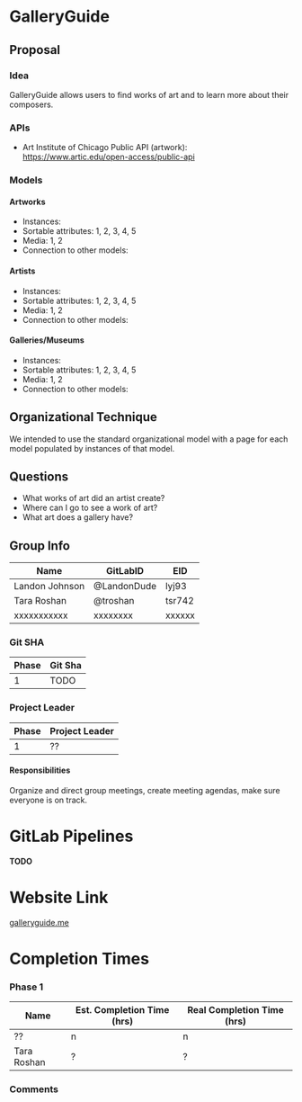 # GalleryGuide

## Proposal

### Idea
GalleryGuide allows users to find works of art and to learn more about their composers.

### APIs
- Art Institute of Chicago Public API (artwork): https://www.artic.edu/open-access/public-api

### Models
#### Artworks
- Instances:
- Sortable attributes: 1, 2, 3, 4, 5
- Media: 1, 2
- Connection to other models: 
#### Artists
- Instances:
- Sortable attributes: 1, 2, 3, 4, 5
- Media: 1, 2
- Connection to other models:
#### Galleries/Museums
- Instances:
- Sortable attributes: 1, 2, 3, 4, 5
- Media: 1, 2
- Connection to other models: 

## Organizational Technique
We intended to use the standard organizational model with a page for each model populated by instances of that model.

## Questions
- What works of art did an artist create?
- Where can I go to see a work of art?
- What art does a gallery have?

## Group Info

| Name             | GitLabID         | EID     |
| ---------------- | ---------------- | ------- |
| Landon Johnson   | @LandonDude      | lyj93   |
| Tara Roshan      | @troshan         | tsr742  |
| xxxxxxxxxxx      | xxxxxxxx         | xxxxxx  |

### Git SHA

| Phase | Git Sha                                  |
| ----- | ---------------------------------------- |
| 1     | TODO                                     |

### Project Leader

| Phase | Project Leader   |
| ----- | ---------------- |
| 1     | ??               |

#### Responsibilities

Organize and direct group meetings, create meeting agendas, make sure everyone is on track.

# GitLab Pipelines

**TODO**

# Website Link

[galleryguide.me](galleryguide.me)

# Completion Times

### Phase 1

| Name             | Est. Completion Time (hrs) | Real Completion Time (hrs) |
| ---------------- | -------------------------- | -------------------------- |
| ??               | n                          | n                          |
| Tara Roshan      | ?                          | ?                          |

### Comments


